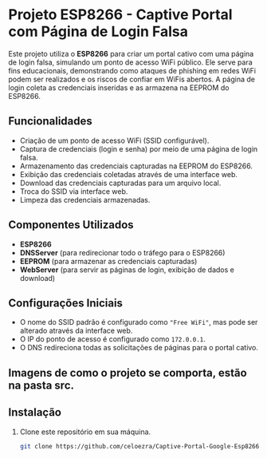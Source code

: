 # Projeto ESP8266 - Captive Portal com Página de Login Falsa
Este projeto utiliza o **ESP8266** para criar um portal cativo com uma página de login falsa, simulando um ponto de acesso WiFi público. Ele serve para fins educacionais, demonstrando como ataques de phishing em redes WiFi podem ser realizados e os riscos de confiar em WiFis abertos. A página de login coleta as credenciais inseridas e as armazena na EEPROM do ESP8266.

## Funcionalidades
- Criação de um ponto de acesso WiFi (SSID configurável).
- Captura de credenciais (login e senha) por meio de uma página de login falsa.
- Armazenamento das credenciais capturadas na EEPROM do ESP8266.
- Exibição das credenciais coletadas através de uma interface web.
- Download das credenciais capturadas para um arquivo local.
- Troca do SSID via interface web.
- Limpeza das credenciais armazenadas.

## Componentes Utilizados
- **ESP8266**
- **DNSServer** (para redirecionar todo o tráfego para o ESP8266)
- **EEPROM** (para armazenar as credenciais capturadas)
- **WebServer** (para servir as páginas de login, exibição de dados e download)

## Configurações Iniciais
- O nome do SSID padrão é configurado como `"Free WiFi"`, mas pode ser alterado através da interface web.
- O IP do ponto de acesso é configurado como `172.0.0.1`.
- O DNS redireciona todas as solicitações de páginas para o portal cativo.

## Imagens de como o projeto se comporta, estão na pasta src.

## Instalação
1. Clone este repositório em sua máquina.
   ```bash
   git clone https://github.com/celoezra/Captive-Portal-Google-Esp8266.git

